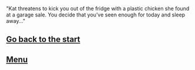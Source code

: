 "Kat threatens to kick you out of the fridge
with a plastic chicken she found at a garage
sale. You decide that you’ve seen enough 
for today and sleep away..."

[Go back to the start](beginning.md)
---
[Menu](../cyoa-project)
---